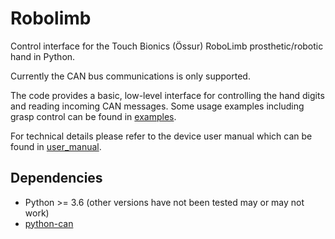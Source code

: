 # Robolimb
Control interface for the Touch Bionics (Össur) RoboLimb prosthetic/robotic hand in Python. 

Currently the CAN bus communications is only supported. 

The code provides a basic, low-level interface for controlling the hand digits and reading incoming CAN messages. Some usage examples including grasp control can be found in [examples](examples).

For technical details please refer to the device user manual which can be found in [user_manual](user_manual).

## Dependencies
* Python >= 3.6 (other versions have not been tested may or may not work)
* [python-can](https://pypi.python.org/pypi/python-can/) 
